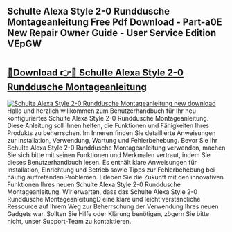 ## Schulte Alexa Style 2-0 Runddusche Montageanleitung Free Pdf Download - Part-a0E New Repair Owner Guide - User Service Edition VEpGW

# <h2><a href="http://df6k5sq.blite.top/?on=Schulte+Alexa+Style+2-0+Runddusche+Montageanleitung">🔗Download 👉🔴 Schulte Alexa Style 2-0 Runddusche Montageanleitung</a></h2>

[![Schulte Alexa Style 2-0 Runddusche Montageanleitung new download](https://i.imgur.com/lujVjoI.png)](http://df6k5sq.blite.top/?on=Schulte+Alexa+Style+2-0+Runddusche+Montageanleitung)
Hallo und herzlich willkommen zum Benutzerhandbuch für Ihr neu konfiguriertes Schulte Alexa Style 2-0 Runddusche Montageanleitung. Diese Anleitung soll Ihnen helfen, die Funktionen und Fähigkeiten Ihres Produkts zu beherrschen. Im Inneren finden Sie detaillierte Anweisungen zur Installation, Verwendung, Wartung und Fehlerbehebung. Bevor Sie Ihr Schulte Alexa Style 2-0 Runddusche Montageanleitung verwenden, machen Sie sich bitte mit seinen Funktionen und Merkmalen vertraut, indem Sie dieses Benutzerhandbuch lesen. Es enthält klare Anweisungen für Installation, Einrichtung und Betrieb sowie Tipps zur Fehlerbehebung bei häufig auftretenden Problemen. Erleben Sie die Zukunft mit den innovativen Funktionen Ihres neuen Schulte Alexa Style 2-0 Runddusche Montageanleitung. Wir erwarten, dass das Schulte Alexa Style 2-0 Runddusche MontageanleitungD eine klare und leicht verständliche Ressource auf Ihrem Weg zur Beherrschung der Verwendung Ihres neuen Gadgets war. Sollten Sie Hilfe oder Klärung benötigen, zögern Sie bitte nicht, unser Support-Team zu kontaktieren.
